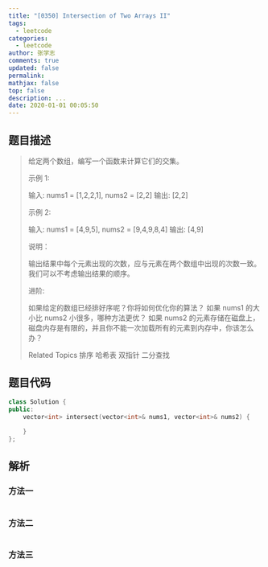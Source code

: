 ```yaml
---
title: "[0350] Intersection of Two Arrays II"
tags:
  - leetcode
categories:
  - leetcode
author: 张学志
comments: true
updated: false
permalink:
mathjax: false
top: false
description: ...
date: 2020-01-01 00:05:50
---
```


## 题目描述

> 给定两个数组，编写一个函数来计算它们的交集。 
> 
> 示例 1: 
> 
> 输入: nums1 = [1,2,2,1], nums2 = [2,2]
> 输出: [2,2]
> 
> 
> 示例 2: 
> 
> 输入: nums1 = [4,9,5], nums2 = [9,4,9,8,4]
> 输出: [4,9] 
> 
> 说明： 
> 
> 
> 输出结果中每个元素出现的次数，应与元素在两个数组中出现的次数一致。 
> 我们可以不考虑输出结果的顺序。 
> 
> 
> 进阶: 
> 
> 
> 如果给定的数组已经排好序呢？你将如何优化你的算法？ 
> 如果 nums1 的大小比 nums2 小很多，哪种方法更优？ 
> 如果 nums2 的元素存储在磁盘上，磁盘内存是有限的，并且你不能一次加载所有的元素到内存中，你该怎么办？ 
> 
> Related Topics 排序 哈希表 双指针 二分查找

## 题目代码

```cpp
class Solution {
public:
    vector<int> intersect(vector<int>& nums1, vector<int>& nums2) {
        
    }
};
```

## 解析

### 方法一

```cpp

```

### 方法二

```cpp

```

### 方法三

```cpp

```

